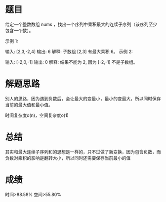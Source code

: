 # 题目
给定一个整数数组 nums ，找出一个序列中乘积最大的连续子序列（该序列至少包含一个数）。

示例 1:

输入: [2,3,-2,4]
输出: 6
解释: 子数组 [2,3] 有最大乘积 6。
示例 2:

输入: [-2,0,-1]
输出: 0
解释: 结果不能为 2, 因为 [-2,-1] 不是子数组。

# 解题思路
别人的思路，因为遇到负数后，会让最大的变最小，最小的变最大，所以同时保存当前的最大值和最小值。

时间复杂度o(n)，空间复杂度o(1)

# 总结
其实和最大连续子序列和的思想是一样的，只不过做了新变换，因为包含负数，而负数对乘积的影响是翻转大小，所以同时还需要保存当前最小的值
# 成绩
时间>88.58%
空间>55.80%
